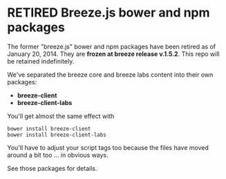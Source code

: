 # RETIRED Breeze.js bower and npm packages

The former "breeze.js" bower and npm packages have been retired as of January 20, 2014. They are **frozen at breeze release v.1.5.2**. This repo will be retained indefinitely.

We've separated the breeze core and breeze labs content into their own packages:
* **breeze-client**
* **breeze-client-labs**

You'll get almost the same effect with

    bower install breeze-client
    bower install breeze-client-labs

You'll have to adjust your script tags too because the files have moved around a bit too ... in obvious ways.

See those packages for details.